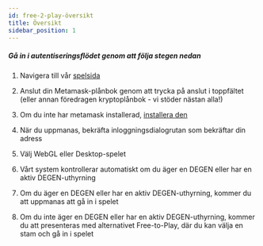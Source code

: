 ```yaml
---
id: free-2-play-översikt
title: Översikt
sidebar_position: 1
---
```


##### **Gå in i autentiseringsflödet genom att följa stegen nedan**

1. Navigera till vår [spelsida](https://niftyleague.com/games)

2. Anslut din Metamask-plånbok genom att trycka på anslut i toppfältet (eller annan föredragen kryptoplånbok - vi stöder nästan alla!)

3. Om du inte har metamask installerad, [installera den](https://metamask.io/)

4. När du uppmanas, bekräfta inloggningsdialogrutan som bekräftar din adress

5. Välj WebGL eller Desktop-spelet

6. Vårt system kontrollerar automatiskt om du äger en DEGEN eller har en aktiv DEGEN-uthyrning

7. Om du äger en DEGEN eller har en aktiv DEGEN-uthyrning, kommer du att uppmanas att gå in i spelet

8. Om du inte äger en DEGEN eller har en aktiv DEGEN-uthyrning, kommer du att presenteras med alternativet Free-to-Play, där du kan välja en stam och gå in i spelet
